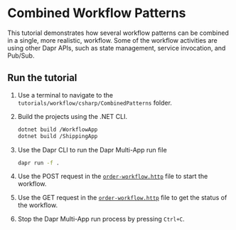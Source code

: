 # Combined Workflow Patterns

This tutorial demonstrates how several workflow patterns can be combined in a single, more realistic, workflow. Some of the workflow activities are using other Dapr APIs, such as state management, service invocation, and Pub/Sub.

## Run the tutorial

1. Use a terminal to navigate to the `tutorials/workflow/csharp/CombinedPatterns` folder.
2. Build the projects using the .NET CLI.

    ```bash
    dotnet build /WorkflowApp
    dotnet build /ShippingApp
    ```

3. Use the Dapr CLI to run the Dapr Multi-App run file

    ```bash
    dapr run -f .
    ```

4. Use the POST request in the [`order-workflow.http`](./order-workflow.http) file to start the workflow.
5. Use the GET request in the [`order-workflow.http`](./order-workflow.http) file to get the status of the workflow.
6. Stop the Dapr Multi-App run process by pressing `Ctrl+C`.
